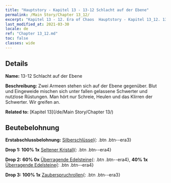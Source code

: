 ```yaml
---
title: "Hauptstory - Kapitel 13 - 13-12 Schlacht auf der Ebene"
permalink: /Main Story/Chapter 13_12/
excerpt: "Kapitel 13 - 12. Era of Chaos  Hauptstory - Kapitel 13_12. 13-12 Schlacht auf der Ebene"
last_modified_at: 2021-03-30
locale: de
ref: "Chapter 13_12.md"
toc: false
classes: wide
---
```


## Details

 **Name:** 13-12 Schlacht auf der Ebene

 **Beschreibung:** Zwei Armeen stehen sich auf der Ebene gegenüber. Blut und Eingeweide mischen sich unter fallen gelassene Schwerter und nutzlose Rüstungen. Man hört nur Schreie, Heulen und das Klirren der Schwerter. Wir greifen an.

 **Related to:** [Kapitel 13](/de/Main Story/Chapter 13/)

## Beutebelohnung

 **Erstabschlussbelohnung:** [Silberschlüssel](/de/Items/con_693/){: .btn .btn--era3}

 **Drop 1:** **100% 1x** [Seltener Kristall](/de/Items/mat_45/){: .btn .btn--era4}

 **Drop 2:** **60% 0x** [Überragende Edelsteine](/de/Items/mat_37/){: .btn .btn--era4}, **40% 1x** [Überragende Edelsteine](/de/Items/mat_37/){: .btn .btn--era4}

 **Drop 3:** **100% 1x** [Zauberspruchrollen](/de/Items/con_694/){: .btn .btn--era3}


